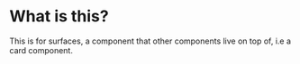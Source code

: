 # What is this?

This is for surfaces, a component that other components live on top of, i.e a card component.
